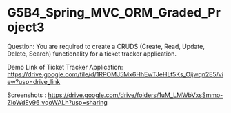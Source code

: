 # G5B4_Spring_MVC_ORM_Graded_Project3
Question: You are required to create a CRUDS (Create, Read, Update, Delete, Search) functionality for a ticket tracker
application.

Demo Link of Ticket Tracker Application:
https://drive.google.com/file/d/1RPOMJ5Mx6HhEwTJeHLt5Ks_Oijwqn2E5/view?usp=drive_link 

Screenshots : 
https://drive.google.com/drive/folders/1uM_LMWbVxsSmmo-ZloWdEy96_vqoWALh?usp=sharing
